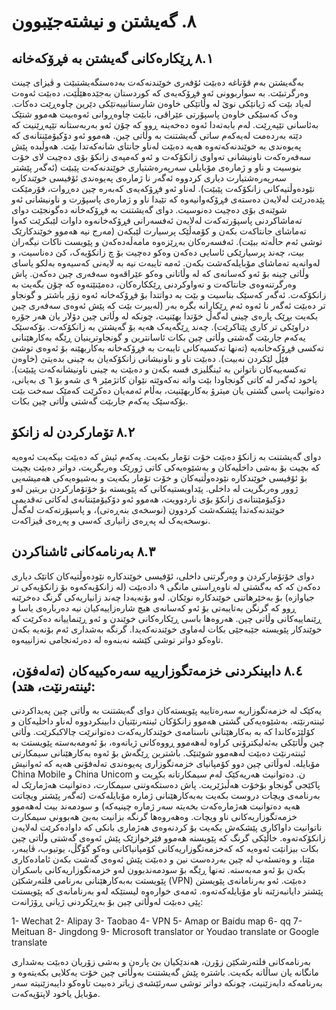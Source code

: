 # ٨. گەیشتن و نیشتەجێبوون


## ٨.١ ڕێکارەکانی گەیشتن بە فڕۆکەخانە
بەگەیشتن بەم قۆناغە دەبێت ئۆفەری خوێندنەکەت بەدەستگەیشتبێت و ڤیزای چینت وەرگرتبێت. بە سواربوونی ئەو فڕۆکەیەی کە کوردستان بەجێدەهێڵێت، دەبێت ئەوەت لەیاد بێت کە ژیانێکی نوێ لە وڵاتێکی خاوەن شارستانییەتێکی دێرین چاوەڕێت دەکات. وەک کەسێکی خاوەن پاسپۆرتی عێراقی، نابێت چاوەڕوانی ئەوەبیت هەموو شتێک بەئاسانی تێپەڕێت. لەم بابەتەدا ئەوە دەخەینە ڕوو کە چۆن ئەو بەربەستانە تێپەڕێنیت کە دێتە بەردەمت لەیەکەم ساتی گەیشتنت بە وڵاتی چین. 
هەموو ئەو دۆکیۆمێنتانەی کە پەیوەندی بە خوێندنەکەتەوە هەیە دەبێت لەناو جانتای شانەکەتدا بێت. هەوڵبدە پێش سەفەرەکەت ناونیشانی تەواوی زانکۆکەت و ئەو کەمپەی زانکۆ بۆی دەچیت لای خۆت بنوسیت و ناو و ژمارەی مۆبایلی سەرپەرەشتیاری خوێندنەکەت پێبێت (ئەگەر پێشتر سەرپەرەشتیارت دیاری کردووە ئەگەر نا ژمارەی پەیوەندی ئۆفیسی خوێندکارە نێودەوڵتیەکانی زانکۆکەت پێبێت). لەناو ئەو فڕۆکەیەی کەبەرە چین دەڕوات، فۆرمێکت پێدەدرێت لەلایەن دەستەی فڕۆکەوانیەوە کە تێیدا ناو و ژمارەی پاسپۆرت و ناونیشانی ئەو شوێنەی بۆی دەچیت دەنوسیت. دوای گەیشتنت بە فڕۆکەخانە دەگونجێت دوای تەماشاکردنی پاسپۆرتەکەت لەلایەن ئەفسەرانی فڕۆکەخانەوە داوات لێبکرێت کەوا تەماشای جانتاکەت بکەن و کۆمەڵێک پرسیارت لێبکەن (مەرج نیە هەموو خوێندکارێک توشی ئەم حاڵەتە ببێت). ئەفسەرەکان بەڕێزەوە مامەڵەدەکەن و پێویست ناکات نیگەران بیت، چەند پرسیارێکی ئاسایی دەکەن وەکو دەچیت بۆ چ زانکۆیەک، کێ دەناسیت، و لەوانەیە تەماشای مۆبایلەکەشت بکەن. ئەمە تایبەت نیە بە لایەنی کەسیەوە بەلکو یاسای وڵاتی چینە بۆ ئەو کەسانەی کە لە وڵاتانی وەکو عێراقەوە سەفەری چین دەکەن.
پاش وەرگرتنەوەی جانتاکەت و تەواوکردنی ڕێککارەکان، دەمێنێتەوە کە چۆن بگەیت بە زانکۆکەت. ئەگەر کەسێک بناسیت و بێت بە دواتتدا بۆ فڕۆکەخانە ئەوە زۆر باشتر و گونجاو تر دەبێت ئەگەر نا ئەوە ئەم ڕێکارانە بگرە بەر (لەبیرت بێت کە پێش ئەوەی سەفەری چین بکەیت بڕێک پارەی چینی لەگەڵ خۆتدا بهێنیت، چونکە لە وڵاتی چین دۆلار یان هەر جۆرە دراوێکی تر کاری پێناکرێت). چەند ڕێگەیەک هەیە بۆ گەیشتن بە زانکۆکەت. بۆکەسێک یەکەم جاربێت گەشتی وڵاتی چین بکات ئاسانترین و گونجاوترینیان ڕێگە بەکارهێنانی تەکسی فڕۆکەخانەیە (تەنها تەکسیەکانی تایبەت بە فڕۆکەخانە بەکاربهێنە بۆ ئەوەی توشێ فێڵ لێکردن نەبیت). دەبێت ناو و ناونیشانی زانکۆکەیان بە چینی بدەیتێ (خاوەن تەکسەییەکان ناتوانن بە ئینگلیزی قسە بکەن و دەبێت بە چینی ناونیشانەکەت پێبێت). یاخود ئەگەر لە کاتی گونجاودا بێت واتە نەکەوێتە نێوان کاتژمێر ٩ ی شەو بۆ ٦ ی بەیانی، دەتوانیت پاسی گشتی یان میترۆ بەکاربهێنیت، بەڵام ئەمەیان دەکرێت کەمێک سەخت بێت بۆکەسێک یەکەم جاربێت گەشتی وڵاتی چین بکات.


## ٨.٢ تۆمارکردن لە زانکۆ
دوای گەیشتنت بە زانکۆ دەبێت خۆت تۆمار بکەیت. یەکەم ئیش کە دەبێت بیکەیت ئەوەیە کە بچیت بۆ بەشی داخلیەکان و بەشێوەیەکی کاتی ژورێک وەربگریت، دواتر دەبێت بچیت بۆ ئۆفیسی خوێندکارە نێودەوڵتیەکان و خۆت تۆمار بکەیت و بەشیوەیەکی هەمیشەیی ژوور وەربگریت لە داخلی. پێداویستیەکانی کە پێویستە بۆ خۆتۆمارکردن بریتین لەو دۆکیۆمێنتانەی زانکۆ بۆی ناردوویت، هەموو ئەو دۆکیۆمێنتانەی لەکاتی تەقدیمی خوێندنەکەتدا پێشکەشت کردوون (نوسخەی بنەڕەتی)، و پاسپۆرتەکەت لەگەڵ نوسخەیەک لە پەڕەی زانیاری کەسی و پەڕەی ڤیزاکەت.

## ٨.٣ بەرنامەکانی ئاشناکردن
دوای خۆتۆمارکردن و وەرگرتنی داخلی، ئۆفیسی خوێندکارە نێودەوڵتیەکان کاتێک دیاری دەکەن کە کە بەگشتی لە ناوەڕاستی مانگی ٩ دادەبێت (لە زانکۆیەکەوە بۆ زانکۆیەکی تر جیاوازە) بۆ بەخێرهاتنی خوێندکارە نوێکان. لەو بۆنەیەدا چەند زانیاریەکی گرنگ دەخرێنە ڕوو کە گرنگن بەتایبەتی بۆ ئەو کەسانەی هیچ شارەزاییەکیان نیە دەربارەی یاسا و ڕێنماییەکانی وڵاتی چین. هەروەها باسی ڕێکارەکانی خوێندن و ئەو ڕێنماییانە دەکرێت کە خوێندکار پێویستە جێبەجێی بکات لەماوی خوێندنەکەیدا. گرنگە بەشداری ئەم بۆنەیە بکەن تاوەکو دواتر توشی کێشە نەبنەوە لە دەرئەنجامی نەزانییەوە.

## ٨.٤ دابینکردنی خزمەتگوزارییە سەرەکییەکان (تەلەفۆن، ئینتەرنێت، هتد):
یەکێک لە خزمەتگوزاریە سەرەتاییە پێویستەکان دوای گەیشتنت بە وڵاتی چین پەیداکردنی ئینتەرنێتە. بەشێوەیەکی گشتی هەموو زانکۆکان ئینتەرنێتیان دابینکردووە لەناو داخلیەکان و کۆلێژەکاندا کە بە بەکارهێنانی ناسنامەی خوێندکاریەکەت دەتوانرێت چالاکبکرێت. وڵاتی چین وڵاتێکی بەئەلیکترۆنی کراوە لەهەموو ڕووەکانی ژیانەوە، بۆ ئەومەبەستە پێویستت بە ئینتەرنێت دەبێت لەهەموو شوێنێک. باشترین ڕێگەش بۆ ئەوە بەکارهێنانی سیمکارتی مۆبایلە. لەوڵاتی چین دوو کۆمپانیای خزمەتگوزاری پەیوەندی تەلەفۆنی هەیە کە ئەوانیش China Mobile و China Unicom ن. دەتوانیت هەریەکێک لەم سیمکارتانە بکڕیت و پاکێجی گونجاو بۆخۆت هەڵبژێریت. پاش دەستکەوتنی سیمکارت، دەتوانیت هەژمارێک لە بەرنامەی ویچات دروست بکەیت بەبەکارهێنانی ژمارە مۆبایلەکەت (ئەگەر پێشتر ویچاتت هەیە دەتوانیت هەژمارەکەت بخەیتە سەر ژمارە چینیەکە) و سودمەند بیت لەهەموو خزمەتگوزاریەکانی ناو ویچات. وەهەروەها گرنگە بزانیت بەبێ هەبوونی سیمکارت ناتوانیت داواکاری پێشکەش بکەیت بۆ کردنەوەی هەژماری بانکی کە داوادەکرێت لەلایەن زانکۆکەتەوە. 
خاڵێکی گرنگ کە پێویستە هەموو فێرخوازێک پێش ئەوەی گەشتی وڵاتی چین بکات بیزانێت ئەوەیە کە کەخزمەتگوزاریەکانی کۆمپانیاکانی وەکو گۆگڵ، یوتیوب، ڤایبەر، مێتا، و وەتسئەپ لە چین بەردەست نین و دەبێت پێش ئەوەی گەشت بکەن ئامادەکاری بکەن بۆ ئەو مەبەستە. تەنها ڕێگە بۆ سودمەندبوون لەو خزمەتگوزاریەکانی باسکران پێویستت بەبەکارهێنانی بەرنامی فلتەرشکێن (VPN) دەبێت. ئەو بەرنامانەی پێویستن پێشتر دایانبەزێنە ناو مۆبایلەکەتەوە. ئەمەی خوارەوە لیستێکە لەو بەرنامانەی کە پێویستت پێی دەبێت لەوڵاتی چین بۆ بەڕێکردنی ژیانی ڕۆژانەت:

1-	Wechat
2-	Alipay
3-	Taobao
4-	VPN
5-	Amap or Baidu map
6-	qq
7-	Meituan
8-	Jingdong
9-	Microsoft translator or Youdao translate or Google translate

بەرنامەکانی فلتەرشکێن زۆرن، هەندێکیان بێ پارەن و بەشی زۆریان دەبێت بەشداری مانگانە یان ساڵانە بکەیت. باشترە پێش گەیشتنت بەوڵاتی چین خۆت یەکلایی بکەیتەوە و بەرنامەکە دابەزێنیت، چونکە دواتر توشی سەرئێشەی زیاتر دەبیت تاوەکو دایبەزێنیتە سەر مۆبایل یاخود لاپتۆپەکەت.
